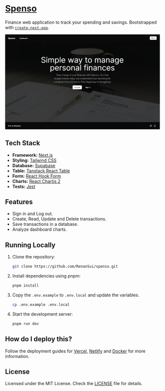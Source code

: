# [Spenso](https://spenso.vercel.app)

Finance web application to track your spending and savings.
Bootstrapped with [`create-next-app`](https://github.com/vercel/next.js/tree/canary/packages/create-next-app).

[![Spenso](./public/images/landing_page.png)](https://spenso.vercel.app)

## Tech Stack

- **Framework:** [Next.js](https://nextjs.org)
- **Styling:** [Tailwind CSS](https://tailwindcss.com)
- **Database:** [Supabase](https://supabase.com)
- **Table:** [Tanstack React Table](https://tanstack.com/table/v8)
- **Form:** [React Hook Form](https://react-hook-form.com)
- **Charts:** [React Chartjs 2](https://react-chartjs-2.js.org)
- **Tests:** [Jest](https://jestjs.io)

## Features

- Sign in and Log out.
- Create, Read, Update and Delete transactions.
- Save transactions in a database.
- Analyze dashboard charts.

## Running Locally

1. Clone the repository:

   ```bash
   git clone https://github.com/RenanSui/spenso.git
   ```

2. Install dependencies using pnpm:

   ```bash
   pnpm install
   ```

3. Copy the `.env.example` to `.env.local` and update the variables.

   ```bash
   cp .env.example .env.local
   ```

4. Start the development server:

   ```bash
   pnpm run dev
   ```

## How do I deploy this?

Follow the deployment guides for [Vercel](https://create.t3.gg/en/deployment/vercel), [Netlify](https://create.t3.gg/en/deployment/netlify) and [Docker](https://create.t3.gg/en/deployment/docker) for more information.

## License

Licensed under the MIT License. Check the [LICENSE](./LICENSE) file for details.
